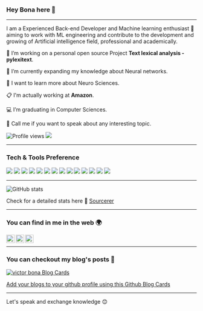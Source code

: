 ### Hey Bona here 👋

---

I am a Experienced Back-end Developer and Machine learning enthusiast 🧠 aiming to work with ML engineering and contribute to the development and growing of Artificial intelligence field, professional and academically. 
 
 🔭 I’m working on a personal open source Project **Text lexical analysis - pylexitext**.
 
 🌱 I’m currently expanding my knowledge about Neural networks.
 
 🔬 I want to learn more about Neuro Sciences.
 
 📋 I'm actually working at **Amazon**.
 
 💻 I’m graduating in Computer Sciences.
 
 💬 Call me if you want to speak about any interesting topic.


![Profile views](https://gpvc.arturio.dev/vicotrbb)  <img src="https://img.shields.io/github/followers/vicotrbb?label=Follow" style=" float:left, margin-right:10px" />


---


### Tech & Tools Preference

<img src="https://img.shields.io/badge/python-yellow?style=flat&logo=Python"> <img src="https://img.shields.io/badge/Numpy-critical?style=flat&logo=NumPy"> <img src="https://img.shields.io/badge/tensorflow-green?style=flat&logo=TensorFlow"> <img src="https://img.shields.io/badge/Pandas-blue?style=flat&logo=Pandas"> <img src="https://img.shields.io/badge/Keras-red?style=flat&logo=Keras"> <img src="https://img.shields.io/badge/javascript-black?style=flat&logo=JavaScript"> <img src="https://img.shields.io/badge/AdonisJs-purple?style=flat&logo=AdonisJs"> <img src="https://img.shields.io/badge/-Node.js-3C873A?style=flat&logo=Node.js&logoColor=white"> <img src="https://img.shields.io/badge/-MongoDB-4DB33D?style=flat&logo=mongodb&logoColor=FFFFFF"> <img src="https://img.shields.io/badge/-MySQL-F29111?style=flat&logo=mysql&logoColor=FFFFFF"> <img src="https://img.shields.io/badge/PLSQL-critical?style=flat&logo=Oracle"> <img src="https://img.shields.io/badge/Java-orange?style=flat&logo=Java&logoColor=black"> <img src="https://img.shields.io/badge/Spring-9cf?style=flat&logo=Spring"> <img src="https://img.shields.io/badge/Docker-blueviolet?style=flat&logo=Docker">

---

![GitHub stats](https://github-readme-stats.vercel.app/api?username=vicotrbb&show_icons=true&hide_border=true) 

Check for a detailed stats here 🙋 [Sourcerer](https://sourcerer.io/vicotrbb)

---


### You can find in me in the web 🌍
[<img align="left" alt="vicotrbb | Medium" width="22px" src="https://cdn.jsdelivr.net/npm/simple-icons@v3/icons/medium.svg" />][medium]
[<img align="left" alt="vicotrbb | LinkedIn" width="22px" src="https://cdn.jsdelivr.net/npm/simple-icons@v3/icons/linkedin.svg" />][linkedin]
[<img align="left" alt="vicotrbb | Instagram" width="22px" src="https://cdn.jsdelivr.net/npm/simple-icons@v3/icons/instagram.svg" />][instagram]

<br/>


---
### You can checkout my blog's posts 👀

[![victor bona Blog Cards](https://github-cards-external-blogs.souravdey777.vercel.app/getMediumBlogs?username=@victor.bona&type=horizontal)](https://www.instagram.com/victor.bona/)

[Add your blogs to your github profile using this Github Blog Cards](https://github.com/Souravdey777/Github-Cards-External-Blogs)

---

Let's speak and exchange knowledge 😊

[instagram]: https://www.instagram.com/victor.bona/
[linkedin]: https://www.linkedin.com/in/victorbona/
[medium]: https://medium.com/@victor.bona/
